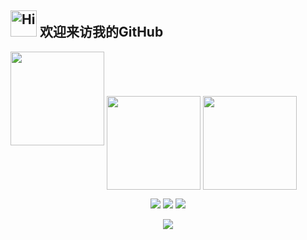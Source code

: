 <h2><img src="src/assert/hellokittydance.gif" alt="Hi" width="42" /> 欢迎来访我的GitHub </h2>
<a> <img height="150px" src="https://github-readme-stats.vercel.app/api?username=jxxxxxgl&hide_title=true&hide_border=true&show_icons=trueline_height=21&text_color=000&icon_color=000&bg_color=0,ea6161,ffc64d,fffc4d,52fa5a&theme=graywhite" /> </a>
<a><img height=150 align="center" src="https://github-readme-stats.vercel.app/api/top-langs?username=jxxxxxgl&layout=compact&langs_count=8&card_width=320" /></a>
<img height=150 align="center" src="https://github-readme-stats.vercel.app/api/top-langs/?username=jxxxxxgl&count_private=true&hide_title=true&hide_border=true&layout=compact&langs_count=6&text_color=000&icon_color=fff&bg_color=0,52fa5a,4dfcff,c64dff&theme=graywhite" />
<p align="center"> <img src="https://img.shields.io/badge/-python-E34F26?style=flat-square&logo=python&logoColor=white" /> <img src="https://img.shields.io/badge/-Go-1572B6?style=flat-square&logo=Go" /> <img src="https://img.shields.io/badge/-Rust-oringe?style=flat-square&logo=Rust" /> </p>

<div align="center"> <img src="https://github-readme-activity-graph.vercel.app/graph?username=jxxxxxgl&theme=dracula" /> </div>
